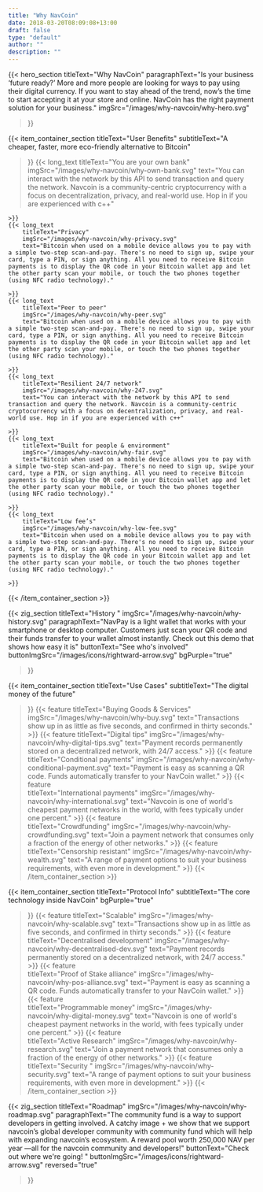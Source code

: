 ```yaml
---
title: "Why NavCoin"
date: 2018-03-20T08:09:08+13:00
draft: false
type: "default"
author: ""
description: ""
---
```

{{< hero_section
titleText="Why NavCoin"
paragraphText="Is your business ‘future ready?’ More and more people are looking for ways to pay using their digital currency. If you want to stay ahead of the trend, now’s the time to start accepting it at your store and online. NavCoin has the right payment solution for your business."
imgSrc="/images/why-navcoin/why-hero.svg"
>}}

{{< item_container_section 
    titleText="User Benefits"
    subtitleText="A cheaper, faster, more eco-friendly alternative to Bitcoin"
>}}
    {{< long_text 
        titleText="You are your own bank"
        imgSrc="/images/why-navcoin/why-own-bank.svg"
        text="You can interact with the network by this API to send transaction and query the network. Navcoin is a community-centric cryptocurrency with a focus on decentralization, privacy, and real-world use. Hop in if you are experienced with c++"

    >}}
    {{< long_text 
        titleText="Privacy"
        imgSrc="/images/why-navcoin/why-privacy.svg"
        text="Bitcoin when used on a mobile device allows you to pay with a simple two-step scan-and-pay. There's no need to sign up, swipe your card, type a PIN, or sign anything. All you need to receive Bitcoin payments is to display the QR code in your Bitcoin wallet app and let the other party scan your mobile, or touch the two phones together (using NFC radio technology)."

    >}}
    {{< long_text 
        titleText="Peer to peer"
        imgSrc="/images/why-navcoin/why-peer.svg"
        text="Bitcoin when used on a mobile device allows you to pay with a simple two-step scan-and-pay. There's no need to sign up, swipe your card, type a PIN, or sign anything. All you need to receive Bitcoin payments is to display the QR code in your Bitcoin wallet app and let the other party scan your mobile, or touch the two phones together (using NFC radio technology)."

    >}}
    {{< long_text 
        titleText="Resilient 24/7 network"
        imgSrc="/images/why-navcoin/why-247.svg"
        text="You can interact with the network by this API to send transaction and query the network. Navcoin is a community-centric cryptocurrency with a focus on decentralization, privacy, and real-world use. Hop in if you are experienced with c++"

    >}}
    {{< long_text 
        titleText="Built for people & environment"
        imgSrc="/images/why-navcoin/why-fair.svg"
        text="Bitcoin when used on a mobile device allows you to pay with a simple two-step scan-and-pay. There's no need to sign up, swipe your card, type a PIN, or sign anything. All you need to receive Bitcoin payments is to display the QR code in your Bitcoin wallet app and let the other party scan your mobile, or touch the two phones together (using NFC radio technology)."

    >}}
    {{< long_text 
        titleText="Low fee’s"
        imgSrc="/images/why-navcoin/why-low-fee.svg"
        text="Bitcoin when used on a mobile device allows you to pay with a simple two-step scan-and-pay. There's no need to sign up, swipe your card, type a PIN, or sign anything. All you need to receive Bitcoin payments is to display the QR code in your Bitcoin wallet app and let the other party scan your mobile, or touch the two phones together (using NFC radio technology)."

    >}}
{{< /item_container_section >}}

{{< zig_section
  titleText="History "
  imgSrc="/images/why-navcoin/why-history.svg"
  paragraphText="NavPay is a light wallet that works with your smartphone or desktop computer. Customers just scan your QR code and their funds transfer to your wallet almost instantly. Check out this demo that shows how easy it is"
  buttonText="See who's involved"
  buttonImgSrc="/images/icons/rightward-arrow.svg"
  bgPurple="true"
>}}


{{< item_container_section 
    titleText="Use Cases"
    subtitleText="The digital money of the future"
>}}
    {{< feature 
        titleText="Buying Goods & Services"
        imgSrc="/images/why-navcoin/why-buy.svg"
        text="Transactions show up in as little as five seconds, and confirmed in thirty seconds."
    >}}
    {{< feature 
        titleText="Digital tips"
        imgSrc="/images/why-navcoin/why-digital-tips.svg"
        text="Payment records permanently stored on a decentralized network, with 24/7 access."
    >}}
    {{< feature                 
        titleText="Conditional payments"
        imgSrc="/images/why-navcoin/why-conditional-payment.svg"
        text="Payment is easy as scanning a QR code. Funds automatically transfer to your NavCoin wallet."
    >}}
    {{< feature                 
        titleText="International payments"
        imgSrc="/images/why-navcoin/why-international.svg"
        text="Navcoin is one of world's cheapest payment networks in the world, with fees typically under one percent."
    >}}
    {{< feature                 
        titleText="Crowdfunding"
        imgSrc="/images/why-navcoin/why-crowdfunding.svg"
        text="Join a payment network that consumes only a fraction of the energy of other networks."
    >}}
    {{< feature                 
        titleText="Censorship resistant"
        imgSrc="/images/why-navcoin/why-wealth.svg"
        text="A range of payment options to suit your business requirements, with even more in development."
    >}}
{{< /item_container_section >}}


{{< item_container_section 
    titleText="Protocol Info"
    subtitleText="The core technology inside NavCoin"
    bgPurple="true"
>}}
    {{< feature 
        titleText="Scalable"
        imgSrc="/images/why-navcoin/why-scalable.svg"
        text="Transactions show up in as little as five seconds, and confirmed in thirty seconds."
    >}}
    {{< feature 
        titleText="Decentralised development"
        imgSrc="/images/why-navcoin/why-decentralised-dev.svg"
        text="Payment records permanently stored on a decentralized network, with 24/7 access."
    >}}
    {{< feature                 
        titleText="Proof of Stake alliance"
        imgSrc="/images/why-navcoin/why-pos-alliance.svg"
        text="Payment is easy as scanning a QR code. Funds automatically transfer to your NavCoin wallet."
    >}}
    {{< feature                 
        titleText="Programmable money"
        imgSrc="/images/why-navcoin/why-digital-money.svg"
        text="Navcoin is one of world's cheapest payment networks in the world, with fees typically under one percent."
    >}}
    {{< feature                 
        titleText="Active Research"
        imgSrc="/images/why-navcoin/why-research.svg"
        text="Join a payment network that consumes only a fraction of the energy of other networks."
    >}}
    {{< feature                 
        titleText="Security "
        imgSrc="/images/why-navcoin/why-security.svg"
        text="A range of payment options to suit your business requirements, with even more in development."
    >}}
{{< /item_container_section >}}

{{< zig_section
titleText="Roadmap"
imgSrc="/images/why-navcoin/why-roadmap.svg"
paragraphText="The community fund is a way to support developers in getting involved. A catchy image + we show that we support navcoin’s global developer community with community fund which will help with expanding navcoin’s ecosystem. A reward pool worth 250,000 NAV per year —all for the navcoin community and developers!" 
buttonText="Check out where we're going! "
buttonImgSrc="/images/icons/rightward-arrow.svg"
reversed="true"
>}}